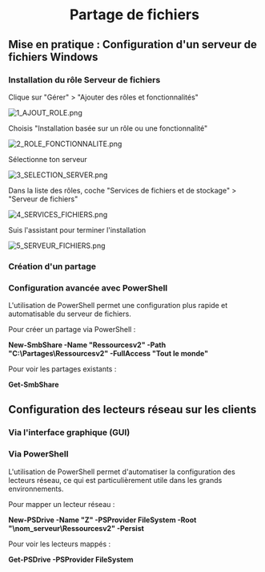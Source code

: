 <div align="center"><H1> Partage de fichiers </H1></div>

## Mise en pratique : Configuration d'un serveur de fichiers Windows

### Installation du rôle Serveur de fichiers

Clique sur "Gérer" > "Ajouter des rôles et fonctionnalités"

![1_AJOUT_ROLE.png](https://github.com/Skchaper/PartageFichiers/blob/main/Screens/Installation%20r%C3%B4le/1_AJOUT_ROLE.png)

Choisis "Installation basée sur un rôle ou une fonctionnalité"

![2_ROLE_FONCTIONNALITE.png](https://github.com/Skchaper/PartageFichiers/blob/main/Screens/Installation%20r%C3%B4le/2_ROLE_FONCTIONNALITE.png)

Sélectionne ton serveur

![3_SELECTION_SERVER.png](https://github.com/Skchaper/PartageFichiers/blob/main/Screens/Installation%20r%C3%B4le/3_SELECTION_SERVER.png)

Dans la liste des rôles, coche "Services de fichiers et de stockage" > "Serveur de fichiers"

![4_SERVICES_FICHIERS.png](https://github.com/Skchaper/PartageFichiers/blob/main/Screens/Installation%20r%C3%B4le/4_SERVICES_FICHIERS.png)

Suis l'assistant pour terminer l'installation

![5_SERVEUR_FICHIERS.png](https://github.com/Skchaper/PartageFichiers/blob/main/Screens/Installation%20r%C3%B4le/5_SERVEUR_FICHIERS.png)

### Création d'un partage



### Configuration avancée avec PowerShell

L'utilisation de PowerShell permet une configuration plus rapide et automatisable du serveur de fichiers.

Pour créer un partage via PowerShell :

**New-SmbShare -Name "Ressourcesv2" -Path "C:\Partages\Ressourcesv2" -FullAccess "Tout le monde"**

Pour voir les partages existants :

**Get-SmbShare**

## Configuration des lecteurs réseau sur les clients


### Via l'interface graphique (GUI)



### Via PowerShell

L'utilisation de PowerShell permet d'automatiser la configuration des lecteurs réseau, ce qui est particulièrement utile dans les grands environnements.

Pour mapper un lecteur réseau :

**New-PSDrive -Name "Z" -PSProvider FileSystem -Root "\\nom_serveur\Ressourcesv2" -Persist**

Pour voir les lecteurs mappés :

**Get-PSDrive -PSProvider FileSystem**
